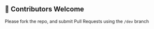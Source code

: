 ## :abacus: Contributors Welcome
Please fork the repo, and submit Pull Requests using the `/dev` branch
